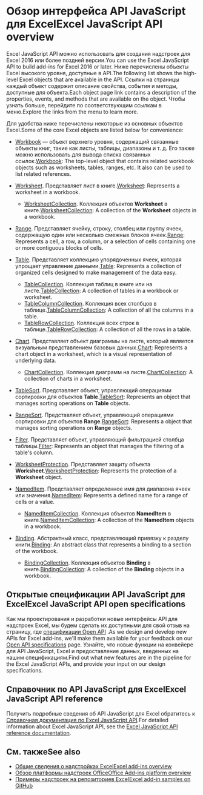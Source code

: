 # <a name="excel-javascript-api-overview"></a><span data-ttu-id="c395d-101">Обзор интерфейса API JavaScript для Excel</span><span class="sxs-lookup"><span data-stu-id="c395d-101">Excel JavaScript API overview</span></span>

<span data-ttu-id="c395d-102">Excel JavaScript API можно использовать для создания надстроек для Excel 2016 или более поздней версии.</span><span class="sxs-lookup"><span data-stu-id="c395d-102">You can use the Excel JavaScript API to build add-ins for Excel 2016 or later.</span></span> <span data-ttu-id="c395d-103">Ниже перечислены объекты Excel высокого уровня, доступные в API.</span><span class="sxs-lookup"><span data-stu-id="c395d-103">The following list shows the high-level Excel objects that are available in the API.</span></span> <span data-ttu-id="c395d-104">Ссылки на страницы каждый объект содержит описание свойства, события и методы, доступные для объекта.</span><span class="sxs-lookup"><span data-stu-id="c395d-104">Each object page link contains a description of the properties, events, and methods that are available on the object.</span></span> <span data-ttu-id="c395d-105">Чтобы узнать больше, перейдите по соответствующим ссылкам в меню.</span><span class="sxs-lookup"><span data-stu-id="c395d-105">Explore the links from the menu to learn more.</span></span>

<span data-ttu-id="c395d-106">Для удобства ниже перечислены некоторые из основных объектов Excel.</span><span class="sxs-lookup"><span data-stu-id="c395d-106">Some of the core Excel objects are listed below for convenience:</span></span> 

- <span data-ttu-id="c395d-107">[Workbook](/javascript/api/excel/excel.workbook) — объект верхнего уровня, содержащий связанные объекты книг, такие как листы, таблицы, диапазоны и т. д. Его также можно использовать для вывода списка связанных ссылок.</span><span class="sxs-lookup"><span data-stu-id="c395d-107">[Workbook](/javascript/api/excel/excel.workbook): The top-level object that contains related workbook objects such as worksheets, tables, ranges, etc. It also can be used to list related references.</span></span>

- <span data-ttu-id="c395d-108">[Worksheet](/javascript/api/excel/excel.worksheet). Представляет лист в книге.</span><span class="sxs-lookup"><span data-stu-id="c395d-108">[Worksheet](/javascript/api/excel/excel.worksheet): Represents a worksheet in a workbook.</span></span> 
    - <span data-ttu-id="c395d-109">[WorksheetCollection](/javascript/api/excel/excel.worksheetcollection). Коллекция объектов **Worksheet** в книге.</span><span class="sxs-lookup"><span data-stu-id="c395d-109">[WorksheetCollection](/javascript/api/excel/excel.worksheetcollection): A collection of the **Worksheet** objects in a workbook.</span></span>

- <span data-ttu-id="c395d-110">[Range](/javascript/api/excel/excel.range). Представляет ячейку, строку, столбец или группу ячеек, содержащую один или несколько смежных блоков ячеек.</span><span class="sxs-lookup"><span data-stu-id="c395d-110">[Range](/javascript/api/excel/excel.range): Represents a cell, a row, a column, or a selection of cells containing one or more contiguous blocks of cells.</span></span>

- <span data-ttu-id="c395d-111">[Table](/javascript/api/excel/excel.table). Представляет коллекцию упорядоченных ячеек, которая упрощает управление данными.</span><span class="sxs-lookup"><span data-stu-id="c395d-111">[Table](/javascript/api/excel/excel.table): Represents a collection of organized cells designed to make management of the data easy.</span></span>
    - <span data-ttu-id="c395d-112">[TableCollection](/javascript/api/excel/excel.tablecollection). Коллекция таблиц в книге или на листе.</span><span class="sxs-lookup"><span data-stu-id="c395d-112">[TableCollection](/javascript/api/excel/excel.tablecollection): A collection of tables in a workbook or worksheet.</span></span>
    - <span data-ttu-id="c395d-113">[TableColumnCollection](/javascript/api/excel/excel.tablecolumncollection). Коллекция всех столбцов в таблице.</span><span class="sxs-lookup"><span data-stu-id="c395d-113">[TableColumnCollection](/javascript/api/excel/excel.tablecolumncollection): A collection of all the columns in a table.</span></span>
    - <span data-ttu-id="c395d-114">[TableRowCollection](/javascript/api/excel/excel.tablerowcollection). Коллекция всех строк в таблице.</span><span class="sxs-lookup"><span data-stu-id="c395d-114">[TableRowCollection](/javascript/api/excel/excel.tablerowcollection): A collection of all the rows in a table.</span></span>

- <span data-ttu-id="c395d-115">[Chart](/javascript/api/excel/excel.chart). Представляет объект диаграммы на листе, который является визуальным представлением базовых данных.</span><span class="sxs-lookup"><span data-stu-id="c395d-115">[Chart](/javascript/api/excel/excel.chart): Represents a chart object in a worksheet, which is a visual representation of underlying data.</span></span>
    - <span data-ttu-id="c395d-116">[ChartCollection](/javascript/api/excel/excel.chartcollection). Коллекция диаграмм на листе.</span><span class="sxs-lookup"><span data-stu-id="c395d-116">[ChartCollection](/javascript/api/excel/excel.chartcollection): A collection of charts in a worksheet.</span></span>

- <span data-ttu-id="c395d-117">[TableSort](/javascript/api/excel/excel.tablesort). Представляет объект, управляющий операциями сортировки для объектов **Table**.</span><span class="sxs-lookup"><span data-stu-id="c395d-117">[TableSort](/javascript/api/excel/excel.tablesort): Represents an object that manages sorting operations on **Table** objects.</span></span>

- <span data-ttu-id="c395d-118">[RangeSort](/javascript/api/excel/excel.rangesort). Представляет объект, управляющий операциями сортировки для объектов **Range**.</span><span class="sxs-lookup"><span data-stu-id="c395d-118">[RangeSort](/javascript/api/excel/excel.rangesort): Represents a object that manages sorting operations on **Range** objects.</span></span>

- <span data-ttu-id="c395d-119">[Filter](/javascript/api/excel/excel.filter). Представляет объект, управляющий фильтрацией столбца таблицы.</span><span class="sxs-lookup"><span data-stu-id="c395d-119">[Filter](/javascript/api/excel/excel.filter): Represents an object that manages the filtering of a table's column.</span></span>

- <span data-ttu-id="c395d-120">[WorksheetProtection](/javascript/api/excel/excel.worksheetprotection). Представляет защиту объекта **Worksheet**.</span><span class="sxs-lookup"><span data-stu-id="c395d-120">[WorksheetProtection](/javascript/api/excel/excel.worksheetprotection): Represents the protection of a **Worksheet** object.</span></span>

- <span data-ttu-id="c395d-121">[NamedItem](/javascript/api/excel/excel.nameditem). Представляет определенное имя для диапазона ячеек или значения.</span><span class="sxs-lookup"><span data-stu-id="c395d-121">[NamedItem](/javascript/api/excel/excel.nameditem): Represents a defined name for a range of cells or a value.</span></span> 
    - <span data-ttu-id="c395d-122">[NamedItemCollection](/javascript/api/excel/excel.nameditemcollection). Коллекция объектов **NamedItem** в книге.</span><span class="sxs-lookup"><span data-stu-id="c395d-122">[NamedItemCollection](/javascript/api/excel/excel.nameditemcollection): A collection of the **NamedItem** objects in a workbook.</span></span>

- <span data-ttu-id="c395d-123">[Binding](/javascript/api/excel/excel.binding). Абстрактный класс, представляющий привязку к разделу книги.</span><span class="sxs-lookup"><span data-stu-id="c395d-123">[Binding](/javascript/api/excel/excel.binding): An abstract class that represents a binding to a section of the workbook.</span></span>
    - <span data-ttu-id="c395d-124">[BindingCollection](/javascript/api/excel/excel.bindingcollection). Коллекция объектов **Binding** в книге.</span><span class="sxs-lookup"><span data-stu-id="c395d-124">[BindingCollection](/javascript/api/excel/excel.bindingcollection): A collection of the **Binding** objects in a workbook.</span></span>

## <a name="excel-javascript-api-open-specifications"></a><span data-ttu-id="c395d-125">Открытые спецификации API JavaScript для Excel</span><span class="sxs-lookup"><span data-stu-id="c395d-125">Excel JavaScript API open specifications</span></span>

<span data-ttu-id="c395d-126">Как мы проектирования и разработки новые интерфейсы API для надстроек Excel, мы будем сделать их доступными для свой отзыв на страницу, где [спецификации Open API](../openspec.md) .</span><span class="sxs-lookup"><span data-stu-id="c395d-126">As we design and develop new APIs for Excel add-ins, we'll make them available for your feedback on our [Open API specifications](../openspec.md) page.</span></span> <span data-ttu-id="c395d-127">Узнайте, что новые функции на конвейере для API JavaScript, Excel и предоставление данных, введенных на нашим спецификациям.</span><span class="sxs-lookup"><span data-stu-id="c395d-127">Find out what new features are in the pipeline for the Excel JavaScript APIs, and provide your input on our design specifications.</span></span>

## <a name="excel-javascript-api-reference"></a><span data-ttu-id="c395d-128">Справочник по API JavaScript для Excel</span><span class="sxs-lookup"><span data-stu-id="c395d-128">Excel JavaScript API reference</span></span>

<span data-ttu-id="c395d-129">Получить подробные сведения об API JavaScript для Excel обратитесь к [Справочная документация по Excel JavaScript API](/javascript/api/excel).</span><span class="sxs-lookup"><span data-stu-id="c395d-129">For detailed information about Excel JavaScript API, see the [Excel JavaScript API reference documentation](/javascript/api/excel).</span></span>

## <a name="see-also"></a><span data-ttu-id="c395d-130">См. также</span><span class="sxs-lookup"><span data-stu-id="c395d-130">See also</span></span>

- [<span data-ttu-id="c395d-131">Общие сведения о надстройках Excel</span><span class="sxs-lookup"><span data-stu-id="c395d-131">Excel add-ins overview</span></span>](https://docs.microsoft.com/office/dev/add-ins/excel/excel-add-ins-overview)
- [<span data-ttu-id="c395d-132">Обзор платформы надстроек Office</span><span class="sxs-lookup"><span data-stu-id="c395d-132">Office Add-ins platform overview</span></span>](https://docs.microsoft.com/office/dev/add-ins/overview/office-add-ins)
- [<span data-ttu-id="c395d-133">Примеры надстроек на репозиториев Excel</span><span class="sxs-lookup"><span data-stu-id="c395d-133">Excel add-in samples on GitHub</span></span>](https://github.com/OfficeDev?utf8=%E2%9C%93&q=Excel)
